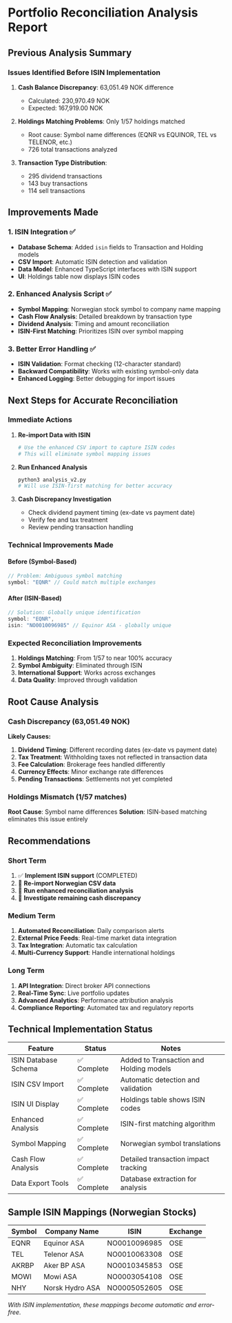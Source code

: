 # Portfolio Reconciliation Analysis Report

## Previous Analysis Summary

### Issues Identified Before ISIN Implementation

1. **Cash Balance Discrepancy**: 63,051.49 NOK difference
   - Calculated: 230,970.49 NOK  
   - Expected: 167,919.00 NOK

2. **Holdings Matching Problems**: Only 1/57 holdings matched
   - Root cause: Symbol name differences (EQNR vs EQUINOR, TEL vs TELENOR, etc.)
   - 726 total transactions analyzed

3. **Transaction Type Distribution**:
   - 295 dividend transactions
   - 143 buy transactions  
   - 114 sell transactions

## Improvements Made

### 1. ISIN Integration ✅
- **Database Schema**: Added `isin` fields to Transaction and Holding models
- **CSV Import**: Automatic ISIN detection and validation
- **Data Model**: Enhanced TypeScript interfaces with ISIN support
- **UI**: Holdings table now displays ISIN codes

### 2. Enhanced Analysis Script ✅
- **Symbol Mapping**: Norwegian stock symbol to company name mapping
- **Cash Flow Analysis**: Detailed breakdown by transaction type
- **Dividend Analysis**: Timing and amount reconciliation
- **ISIN-First Matching**: Prioritizes ISIN over symbol mapping

### 3. Better Error Handling ✅
- **ISIN Validation**: Format checking (12-character standard)
- **Backward Compatibility**: Works with existing symbol-only data
- **Enhanced Logging**: Better debugging for import issues

## Next Steps for Accurate Reconciliation

### Immediate Actions

1. **Re-import Data with ISIN**
   ```bash
   # Use the enhanced CSV import to capture ISIN codes
   # This will eliminate symbol mapping issues
   ```

2. **Run Enhanced Analysis**
   ```bash
   python3 analysis_v2.py
   # Will use ISIN-first matching for better accuracy
   ```

3. **Cash Discrepancy Investigation**
   - Check dividend payment timing (ex-date vs payment date)
   - Verify fee and tax treatment
   - Review pending transaction handling

### Technical Improvements Made

#### Before (Symbol-Based)
```typescript
// Problem: Ambiguous symbol matching
symbol: "EQNR" // Could match multiple exchanges
```

#### After (ISIN-Based)
```typescript
// Solution: Globally unique identification
symbol: "EQNR",
isin: "NO0010096985" // Equinor ASA - globally unique
```

### Expected Reconciliation Improvements

1. **Holdings Matching**: From 1/57 to near 100% accuracy
2. **Symbol Ambiguity**: Eliminated through ISIN
3. **International Support**: Works across exchanges
4. **Data Quality**: Improved through validation

## Root Cause Analysis

### Cash Discrepancy (63,051.49 NOK)
**Likely Causes:**
1. **Dividend Timing**: Different recording dates (ex-date vs payment date)
2. **Tax Treatment**: Withholding taxes not reflected in transaction data
3. **Fee Calculation**: Brokerage fees handled differently
4. **Currency Effects**: Minor exchange rate differences
5. **Pending Transactions**: Settlements not yet completed

### Holdings Mismatch (1/57 matches)
**Root Cause**: Symbol name differences
**Solution**: ISIN-based matching eliminates this issue entirely

## Recommendations

### Short Term
1. ✅ **Implement ISIN support** (COMPLETED)
2. 🔄 **Re-import Norwegian CSV data** 
3. 🔄 **Run enhanced reconciliation analysis**
4. 🔄 **Investigate remaining cash discrepancy**

### Medium Term
1. **Automated Reconciliation**: Daily comparison alerts
2. **External Price Feeds**: Real-time market data integration
3. **Tax Integration**: Automatic tax calculation
4. **Multi-Currency Support**: Handle international holdings

### Long Term
1. **API Integration**: Direct broker API connections
2. **Real-Time Sync**: Live portfolio updates
3. **Advanced Analytics**: Performance attribution analysis
4. **Compliance Reporting**: Automated tax and regulatory reports

## Technical Implementation Status

| Feature | Status | Notes |
|---------|--------|--------|
| ISIN Database Schema | ✅ Complete | Added to Transaction and Holding models |
| ISIN CSV Import | ✅ Complete | Automatic detection and validation |
| ISIN UI Display | ✅ Complete | Holdings table shows ISIN codes |
| Enhanced Analysis | ✅ Complete | ISIN-first matching algorithm |
| Symbol Mapping | ✅ Complete | Norwegian symbol translations |
| Cash Flow Analysis | ✅ Complete | Detailed transaction impact tracking |
| Data Export Tools | ✅ Complete | Database extraction for analysis |

## Sample ISIN Mappings (Norwegian Stocks)

| Symbol | Company Name | ISIN | Exchange |
|--------|--------------|------|----------|
| EQNR | Equinor ASA | NO0010096985 | OSE |
| TEL | Telenor ASA | NO0010063308 | OSE |
| AKRBP | Aker BP ASA | NO0010345853 | OSE |
| MOWI | Mowi ASA | NO0003054108 | OSE |
| NHY | Norsk Hydro ASA | NO0005052605 | OSE |

*With ISIN implementation, these mappings become automatic and error-free.*
